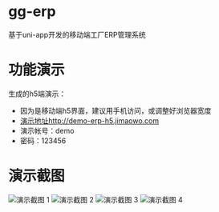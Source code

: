 # gg-erp
基于uni-app开发的移动端工厂ERP管理系统

# 功能演示
生成的h5端演示：
- 因为是移动端h5界面，建议用手机访问，或调整好浏览器宽度
- [演示地址](http://demo-erp-h5.jimaowo.com)http://demo-erp-h5.jimaowo.com
- 演示帐号：demo
- 密码：123456

# 演示截图
![演示截图 1](https://imgscdn.yuanjisong.com/Reg5/20201013/158858_5f854a70bf3b2_thumb.png)
![演示截图 2](https://imgscdn.yuanjisong.com/Reg5/20201013/158858_5f854a7713f19_thumb.png)
![演示截图 3](https://imgscdn.yuanjisong.com/Reg5/20201013/158858_5f854a7aa7117_thumb.png)
![演示截图 4](https://imgscdn.yuanjisong.com/Reg5/20201013/158858_5f854a7dbf107_thumb.png)
